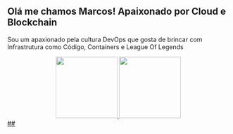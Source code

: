 ## Olá me chamos Marcos! Apaixonado por Cloud e Blockchain

Sou um apaxionado pela cultura DevOps que gosta de brincar com Infrastrutura como Código, Containers e League Of Legends

<div align="center">
  <a href="https://github.com/marcosoliveirateixeira">
  <img height="140em" src="https://github-readme-stats.vercel.app/api?username=marcosoliveirateixeira&show_icons=true&theme=dark&include_all_commits=true&count_private=true"/>
  <img height="140em" src="https://github-readme-stats.vercel.app/api/top-langs/?username=marcosoliveirateixeira&layout=compact&langs_count=7&theme=dark"/>
</div>
##  
